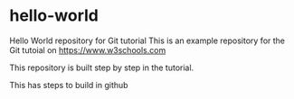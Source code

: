 # hello-world

Hello World repository for Git tutorial
This is an example repository for the Git tutoial on https://www.w3schools.com

This repository is built step by step in the tutorial.

This has steps to build in github
